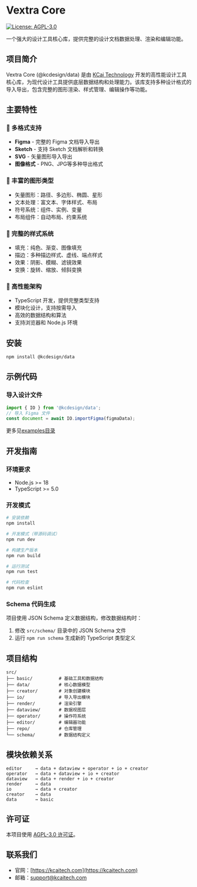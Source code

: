 # Vextra Core

[![License: AGPL-3.0](https://img.shields.io/badge/License-AGPL%203.0-blue.svg)](https://www.gnu.org/licenses/agpl-3.0)

一个强大的设计工具核心库，提供完整的设计文档数据处理、渲染和编辑功能。

## 项目简介

Vextra Core (@kcdesign/data) 是由 [KCai Technology](https://kcaitech.com) 开发的高性能设计工具核心库，为现代设计工具提供底层数据结构和处理能力。该库支持多种设计格式的导入导出，包含完整的图形渲染、样式管理、编辑操作等功能。

## 主要特性

### 🎨 多格式支持
- **Figma** - 完整的 Figma 文档导入导出
- **Sketch** - 支持 Sketch 文档解析和转换
- **SVG** - 矢量图形导入导出
- **图像格式** - PNG、JPG等多种导出格式

### 🧩 丰富的图形类型
- 矢量图形：路径、多边形、椭圆、星形
- 文本处理：富文本、字体样式、布局
- 符号系统：组件、实例、变量
- 布局组件：自动布局、约束系统

### 🎯 完整的样式系统
- 填充：纯色、渐变、图像填充
- 描边：多种描边样式、虚线、端点样式
- 效果：阴影、模糊、滤镜效果
- 变换：旋转、缩放、倾斜变换

### 🚀 高性能架构
- TypeScript 开发，提供完整类型支持
- 模块化设计，支持按需导入
- 高效的数据结构和算法
- 支持浏览器和 Node.js 环境

## 安装

```bash
npm install @kcdesign/data
```

## 示例代码

### 导入设计文件

```typescript
import { IO } from '@kcdesign/data';
// 导入 Figma 文件
const document = await IO.importFigma(figmaData);
```

更多见[examples目录](examples/)

## 开发指南

### 环境要求

- Node.js >= 18
- TypeScript >= 5.0

### 开发模式

```bash
# 安装依赖
npm install

# 开发模式（带源码调试）
npm run dev

# 构建生产版本
npm run build

# 运行测试
npm run test

# 代码检查
npm run eslint
```

### Schema 代码生成

项目使用 JSON Schema 定义数据结构，修改数据结构时：

1. 修改 `src/schema/` 目录中的 JSON Schema 文件
2. 运行 `npm run schema` 生成新的 TypeScript 类型定义

## 项目结构

```
src/
├── basic/          # 基础工具和数据结构
├── data/           # 核心数据模型
├── creator/        # 对象创建模块
├── io/             # 导入导出模块
├── render/         # 渲染引擎
├── dataview/       # 数据视图层
├── operator/       # 操作符系统
├── editor/         # 编辑器功能
├── repo/           # 仓库管理
└── schema/         # 数据结构定义
```

## 模块依赖关系

```
editor     → data + dataview + operator + io + creator
operator   → data + dataview + io + creator
dataview   → data + render + io + creator
render     → data
io         → data + creator
creator    → data
data       → basic
```

## 许可证

本项目使用 [AGPL-3.0 许可证](https://www.gnu.org/licenses/agpl-3.0.html)。

## 联系我们

- 官网：[https://kcaitech.com](https://kcaitech.com)
- 邮箱：support@kcaitech.com

